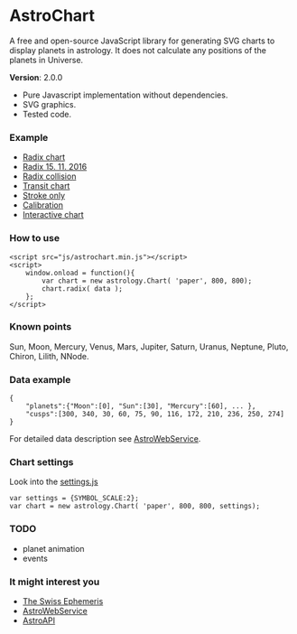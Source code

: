# AstroChart
A free and open-source JavaScript library for generating SVG charts to display planets in astrology. It does not calculate any positions of the planets in Universe.

**Version**: 2.0.0

- Pure Javascript implementation without dependencies.
- SVG graphics.
- Tested code.

### Example
- [Radix chart](https://cdn.rawgit.com/Kibo/AstroChart/master/project/examples/radix/radix.html)
- [Radix 15. 11. 2016](https://cdn.rawgit.com/Kibo/AstroChart/master/project/examples/radix/radix_2016_11_15.html)
- [Radix collision](https://cdn.rawgit.com/Kibo/AstroChart/master/project/examples/radix/radix_collision.html)
- [Transit chart](https://cdn.rawgit.com/Kibo/AstroChart/master/project/examples/transit/transit.html)
- [Stroke only](https://cdn.rawgit.com/Kibo/AstroChart/master/project/examples/transit/stroke_only.html)
- [Calibration](https://cdn.rawgit.com/Kibo/AstroChart/master/project/examples/debug/calibration.html)
- [Interactive chart](#)

### How to use
```
<script src="js/astrochart.min.js"></script>
<script>
	window.onload = function(){	
		var chart = new astrology.Chart( 'paper', 800, 800);
		chart.radix( data );					
	};			
</script>
```
### Known points
Sun, Moon, Mercury, Venus, Mars, Jupiter, Saturn, Uranus, Neptune, Pluto, Chiron, Lilith, NNode.

### Data example
``` 
{
	"planets":{"Moon":[0], "Sun":[30], "Mercury":[60], ... },
	"cusps":[300, 340, 30, 60, 75, 90, 116, 172, 210, 236, 250, 274]	
}
```
For detailed data description see [AstroWebService](https://github.com/Kibo/AstroWebService).

### Chart settings
Look into the [settings.js](https://github.com/Kibo/AstroChart/blob/master/project/src/settings.js)
```
var settings = {SYMBOL_SCALE:2};
var chart = new astrology.Chart( 'paper', 800, 800, settings);
```

### TODO
- planet animation
- events

### It might interest you
- [The Swiss Ephemeris](http://www.astro.com/swisseph/swephinfo_e.htm)
- [AstroWebService](https://github.com/Kibo/AstroWebService)
- [AstroAPI](https://github.com/Kibo/AstroAPI)